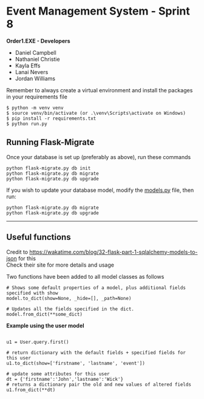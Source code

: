 # Event Management System - Sprint 8
**Order1.EXE - Developers**
* Daniel Campbell
* Nathaniel Christie
* Kayla Effs
* Lanai Nevers
* Jordan Williams

Remember to always create a virtual environment and install the packages in your requirements file

```
$ python -m venv venv
$ source venv/bin/activate (or .\venv\Scripts\activate on Windows)
$ pip install -r requirements.txt 
$ python run.py
```

## Running Flask-Migrate
Once your database is set up (preferably as above), run these commands

```
python flask-migrate.py db init
python flask-migrate.py db migrate
python flask-migrate.py db upgrade
```

If you wish to update your database model, modify the [models.py](app\models.py) file, then run:

```
python flask-migrate.py db migrate
python flask-migrate.py db upgrade
```

---

## Useful functions
Credit to <https://wakatime.com/blog/32-flask-part-1-sqlalchemy-models-to-json> for this  
Check their site for more details and usage

Two functions have been added to all model classes as follows
```Py
# Shows some default properties of a model, plus additional fields specified with show
model.to_dict(show=None, _hide=[], _path=None)

# Updates all the fields specified in the dict.
model.from_dict(**some_dict)
```

**Example using the user model**
```Py

u1 = User.query.first()

# return dictionary with the default fields + specified fields for this user
u1.to_dict(show=['firstname', 'lastname', 'event'])

# update some attributes for this user
dt = {'firstname':'John','lastname':'Wick'}
# returns a dictionary pair the old and new values of altered fields
u1.from_dict(**dt)

```